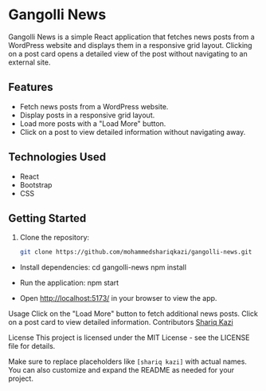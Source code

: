 # Gangolli News

Gangolli News is a simple React application that fetches news posts from a WordPress website and displays them in a responsive grid layout. Clicking on a post card opens a detailed view of the post without navigating to an external site.

## Features

- Fetch news posts from a WordPress website.
- Display posts in a responsive grid layout.
- Load more posts with a "Load More" button.
- Click on a post to view detailed information without navigating away.

## Technologies Used

- React
- Bootstrap
- CSS

## Getting Started

1. Clone the repository:

   ```bash
   git clone https://github.com/mohammedshariqkazi/gangolli-news.git
* Install dependencies:
  cd gangolli-news
  npm install
  
* Run the application:
  npm start

* Open [http://localhost:5173/](http://localhost:5173/) in your browser to view the app.

Usage
Click on the "Load More" button to fetch additional news posts.
Click on a post card to view detailed information.
Contributors
[Shariq Kazi](https://twitter.com/shariqkazi)

License
This project is licensed under the MIT License - see the LICENSE file for details.


Make sure to replace placeholders like `[shariq kazi]` with actual names. You can also customize and expand the README as needed for your project.



